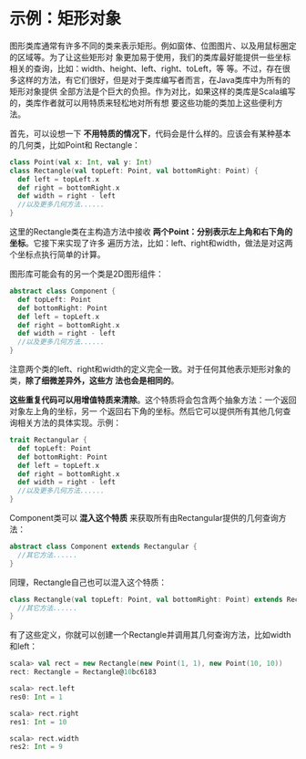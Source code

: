 示例：矩形对象
===================================================================================
图形类库通常有许多不同的类来表示矩形。例如窗体、位图图片、以及用鼠标圈定的区域等。为了让这些矩形对
象更加易于使用，我们的类库最好能提供一些坐标相关的查询，比如：width、height、left、right、toLeft，等
等。不过，存在很多这样的方法，有它们很好，但是对于类库编写者而言，在Java类库中为所有的矩形对象提供
全部方法是个巨大的负担。作为对比，如果这样的类库是Scala编写的，类库作者就可以用特质来轻松地对所有想
要这些功能的类加上这些便利方法。

首先，可以设想一下 **不用特质的情况下**，代码会是什么样的。应该会有某种基本的几何类，比如Point和
Rectangle：
```scala
class Point(val x: Int, val y: Int)
class Rectangle(val topLeft: Point, val bottomRight: Point) {
  def left = topLeft.x
  def right = bottomRight.x
  def width = right - left
  //以及更多几何方法......
}
```
这里的Rectangle类在主构造方法中接收 **两个Point：分别表示左上角和右下角的坐标**。它接下来实现了许多
遍历方法，比如：left、right和width，做法是对这两个坐标点执行简单的计算。

图形库可能会有的另一个类是2D图形组件：
```scala
abstract class Component {
  def topLeft: Point
  def bottomRight: Point
  def left = topLeft.x
  def right = bottomRight.x
  def width = right - left
  //以及更多几何方法...... 
}
```
注意两个类的left、right和width的定义完全一致。对于任何其他表示矩形对象的类，**除了细微差异外，这些方
法也会是相同的**。

**这些重复代码可以用增值特质来清除**。这个特质将会包含两个抽象方法：一个返回对象左上角的坐标，另一
个返回右下角的坐标。然后它可以提供所有其他几何查询相关方法的具体实现。示例：
```scala
trait Rectangular {
  def topLeft: Point
  def bottomRight: Point
  def left = topLeft.x
  def right = bottomRight.x
  def width = right - left
  //以及更多几何方法......
}
```
Component类可以 **混入这个特质** 来获取所有由Rectangular提供的几何查询方法：
```scala
abstract class Component extends Rectangular {
  //其它方法......
}
```
同理，Rectangle自己也可以混入这个特质：
```scala
class Rectangle(val topLeft: Point, val bottomRight: Point) extends Rectangular {
  //其它方法......
}
```
有了这些定义，你就可以创建一个Rectangle并调用其几何查询方法，比如width和left：
```scala
scala> val rect = new Rectangle(new Point(1, 1), new Point(10, 10))
rect: Rectangle = Rectangle@10bc6183

scala> rect.left
res0: Int = 1

scala> rect.right
res1: Int = 10

scala> rect.width
res2: Int = 9
```








